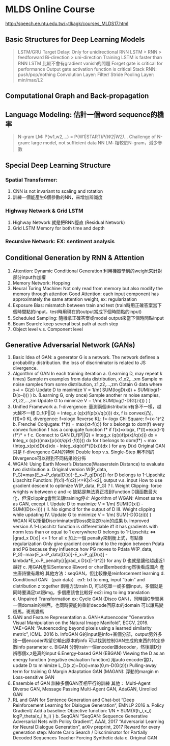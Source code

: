 
MLDS Online Course
==================
http://speech.ee.ntu.edu.tw/~tlkagk/courses_MLDS17.html 

## Basic Structures for Deep Learning Models
> LSTM/GRU
> Target Delay: Only for unidirectional RNN 
> LSTM > RNN > feedforward
> Bi-direction > uni-direction
> Training LSTM is faster than RNN
> LSTM 比較不會有gradient vanish的問題
> Forget gate is critical for performance
> Output gate activation function is critical
> Stack RNN: push/pop/nothing
> Convolution Layer: Filter/ Stride
> Pooling Layer: min/max/L2

## Computational Graph and Back-propagation

## Language Modeling: 估計一個word sequence的機率
> N-gram LM: P(w1,w2,…) = P(W1|START)*P(W2|W2)*…
> Challenge of N-gram: large model, not sufficient data
> NN LM: 相較於N-gram，減少參數

## Special Deep Learning Structure
### Spatial Transformer: 
1. CNN is not invariant to scaling and rotation
2. 訓練一個能產生6個參數的NN，來增加辨識度
### Highway Network & Grid LSTM
1. Highway Network 就是把RNN竪直 (Residual Network)
2. Grid LSTM Memory for both time and depth
### Recursive Network: EX: sentiment analysis

## Conditional Generation by RNN & Attention 
1. Attention: Dynamic Conditional Generation
利用機器學到的weight來針對部分input作加權
2. Memory Network:  Hopping 
3. Neural Turing Machine: Not only read from memory but also modify the memory through attention
Good Attention: each input component has approximately the same attention weight, ex: regularization 
4. Exposure Bias: mismatch between train and test (train時用正確答案當下個時間點的input，test時用現在的output當成下個時間點的input)
5. Scheduled Sampling: 隨機拿正確答案或model output來當下個時間點input
6. Beam Search: keep several best path at each step
7. Object level v.s. Component level

## Generative Adversarial Network (GANs)
1. Basic Idea of GAN:
a generator G is a network. The network defines a probability distribution.
the loss of discriminator is related to JS divergence.
2. Algorithm of GAN
In each training iteration
a. (Learning D, may repeat k times)
	Sample m examples from data distribution, x1,x2,…xm
	Sample m noise samples from some distribution, z1,z2,…,zm
	Obtain G data where x~i = G(zi)
	Update D to maximize V = 1/m( SUM(logD(xi)) + SUM(log(1-D(x~i))) )
b. (Learning G, only once)
	Sample another m noise samples, z1,z2,…,zm
	Update G to minimize V = 1/m( SUM(log(1-D(G(zi))) ) )
3. Unified Framework
a. f-divergence: 量測兩個distribution有多不一樣，越大越不一樣 
	D_f(P||Q) = Integ_x (q(x)f(p(x)/q(x))) dx, f is convex(凸), f(1)=0
	KL divergence: f=xlogx
	Reverse KL: f=-logx
	Chi Square: f=(x-1)^2  
b. Frenchei Conjugate: f*(t) = max{xt-f(x)} for x belongs to dom(f)
	every convex function f has a conjugate function f*
	if f(x)=xlogx, f*(t)=exp(t-1)
	(f*)* = f
c. Connect to GAN
	D_f(P||Q) = Integ_x (q(x)f(p(x)/q(x))) dx 
	          = Integ_x (q(x)(max{p(x)*t/q(x)-f*(t)})) dx 
			for t belongs to dom(f*)
	          ~ max (Integ_x(p(x)D(x))dx - Integ_x(q(x)f*(D(x)))dx ) 
			for any D(x)
	Original GAN 只是 f-divergence GAN的特例
	Double loop v.s. Single-Step 
	用不同的Divergence可以得到不同結果的分佈
4. WGAN: 
Using Earth Mover’s Distance(Wasserstein Distance) to evaluate two distribution
a. Original version
	W(P_data, P_G)=max{E_x~P_data[D(x)]-E_x~P_g[D(x)]} 
		for D belongs to 1-Lipschitz
	Lipschitz Function: |f(x1)-f(x2)|<=K|x1-x2|, output v.s. input 
	How to use gradient descent to optimize W(P_data, P_G) ?
	I. Weight Clipping: force wrights w between c and -c
		缺點是無法真正找到function D讓函數最大化，但沒clipping會無法讓training停止
	Algorithm of WGAN: Almost same as GAN, except
	I. Update D to maximize V = 1/m( SUM(D(xi)) - SUM((D(x~i))) ) 
	II. No sigmoid for the output of D
	III. Weight clipping while updating
	IV. Update G to minimize V = 1/m( SUM(-D(G(zi))) ) 
	WGAN 可以衡量Discriminator的loss來決定train的成果
b. Improved version
	A 1-Lipschitz function is differentiable iff it has gradients with norm less than or equal to 1 everywhere
	D belongs to 1-Lipschitz <=> |grad_x D(x)| <= 1 for all x
	加上一個 penalty來制衡上式，有點像regularization
	Only give gradient constraint to the region between Pdata and PG because they influence how PG moves to Pdata
	W(P_data, P_G)=max{E_x~P_data[D(x)]-E_x~P_g[D(x)] - lambda*E_x~P_penalty[(|grad_x D(x)|-1)^2]} for any D
	也就是讓他越趨近1越好
c. 用GAN產生Sentence
把word or char做embedding然後看成圖片
產生唐詩蠻有趣的
其他方法：seqGAN，但比較像是reinforcement learning
d. Conditional GAN （pair data）
	ex1: txt to omg, input “train” and distribution z together
	兩種方法train D, 可以吃單一或多個input，多個就是同時要滿足txt跟img，多個應該會比較好
	ex2: img to img translation 	
e. Unpaired Transformation
	ex: Cycle GAN (Disco GAN)，同時讓G學習另一個domain的東西，也同時要能夠重新decode回原本的domain
	可以讓馬變斑馬，斑馬變馬
5. GAN and Feature Representation
a. GAN+Autoencoder
	"Generative Visual Manipulation on the Natural Image Manifold", ECCV, 2016.
	VAE+GAN: “Autoencoding beyond pixels using a learned similarity metric”, ICML. 2016
b. InfoGAN
	G的input是info+某個分部，output另外多接一個encoder希望它輸出原本的info
	可以找到控制GAN生成的東西的特定參數info parameter
c. BiGAN
	分別train一個encoder跟decoder，然後讓D分辨哪個x,z是真的input
6.Energy-based GAN (EBGAN)
	Viewing the D as an energy function (negative evaluation function) 
	用auto encoder當D，update D to minimize L_D(x,z)=D(x)+max(0,m-D(G(z)))
	Pulling-away term for training G
	Margin Adaptation GAN (MAGAN): 浮動的margin m
	Loss-sensitive GAN
7. Ensemble of GAN
	訓練多個GAN互相平行的訓練
	其他： Multi-Agent Diverse GAN, Message Passing Multi-Agent GAN, AdaGAN, Unrolled GAN
8. RL and GAN for Sentence Generation and Chat-bot
	“Deep Reinforcement Learning for Dialogue Generation“, EMNLP 2016
a. Policy Gradient/ Add a baseline:
	Objective function: 1/N * SUM{R(h_i,x_i) logP_theta(x_i|h_i) }
b. SeqGAN
	“SeqGAN: Sequence Generative Adversarial Nets with Policy Gradient”, AAAI, 2017
	 “Adversarial Learning for Neural Dialogue Generation”, arXiv preprint, 2017
	Reward for every generation step: Monte Carlo Search / Discriminator for Partially Decoded Sequences
	Teacher Forcing
	Synthetic data
c. Original GAN






 